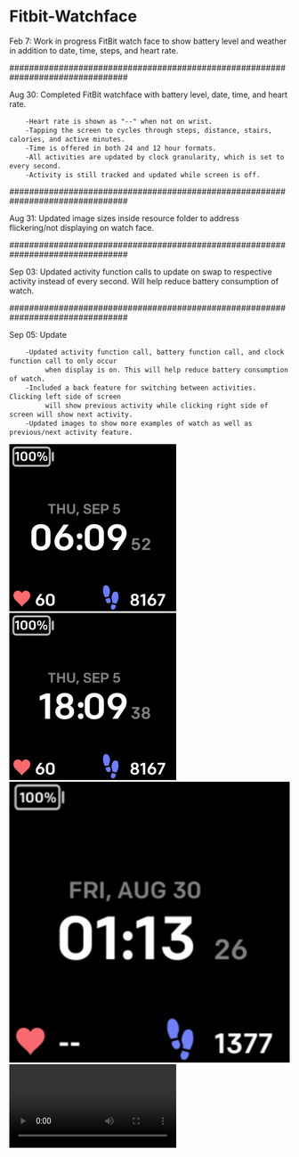 # Fitbit-Watchface
Feb 7: Work in progress FitBit watch face to show battery level and weather in addition to date, time, steps, and heart rate.

################################################################################

Aug 30: Completed FitBit watchface with battery level, date, time, and heart rate.

        -Heart rate is shown as "--" when not on wrist.
        -Tapping the screen to cycles through steps, distance, stairs, calories, and active minutes.
        -Time is offered in both 24 and 12 hour formats.
        -All activities are updated by clock granularity, which is set to every second.
        -Activity is still tracked and updated while screen is off.

################################################################################

Aug 31: Updated image sizes inside resource folder to address flickering/not displaying on watch face.

################################################################################

Sep 03: Updated activity function calls to update on swap to respective activity instead of every second.
        Will help reduce battery consumption of watch.
        
################################################################################

Sep 05: Update

        -Updated activity function call, battery function call, and clock function call to only occur
             when display is on. This will help reduce battery consumption of watch.
        -Included a back feature for switching between activities. Clicking left side of screen
             will show previous activity while clicking right side of screen will show next activity.
        -Updated images to show more examples of watch as well as previous/next activity feature.

![](images/Example12Hour.png)
![](images/Example24Hour.png)
![](images/WatchOffWrist.png)
![](images/FeaturesPreview.mov)
